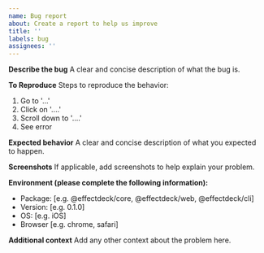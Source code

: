 ```yaml
---
name: Bug report
about: Create a report to help us improve
title: ''
labels: bug
assignees: ''
---
```


**Describe the bug**
A clear and concise description of what the bug is.

**To Reproduce**
Steps to reproduce the behavior:
1. Go to '...'
2. Click on '....'
3. Scroll down to '....'
4. See error

**Expected behavior**
A clear and concise description of what you expected to happen.

**Screenshots**
If applicable, add screenshots to help explain your problem.

**Environment (please complete the following information):**
 - Package: [e.g. @effectdeck/core, @effectdeck/web, @effectdeck/cli]
 - Version: [e.g. 0.1.0]
 - OS: [e.g. iOS]
 - Browser [e.g. chrome, safari]

**Additional context**
Add any other context about the problem here.